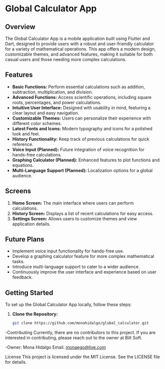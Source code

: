 # Global Calculator App

## Overview
The Global Calculator App is a mobile application built using Flutter and Dart, designed to provide users with a robust and user-friendly calculator for a variety of mathematical operations. This app offers a modern design, customizable themes, and advanced features, making it suitable for both casual users and those needing more complex calculations.

## Features
- **Basic Functions:** Perform essential calculations such as addition, subtraction, multiplication, and division.
- **Advanced Functions:** Access scientific operations, including square roots, percentages, and power calculations.
- **Intuitive User Interface:** Designed with usability in mind, featuring a clear layout and easy navigation.
- **Customizable Themes:** Users can personalize their experience with different color schemes.
- **Latest Fonts and Icons:** Modern typography and icons for a polished look and feel.
- **History Functionality:** Keep track of previous calculations for quick reference.
- **Voice Input (Planned):** Future integration of voice recognition for hands-free calculations.
- **Graphing Calculator (Planned):** Enhanced features to plot functions and equations.
- **Multi-Language Support (Planned):** Localization options for a global audience.

## Screens
1. **Home Screen:** The main interface where users can perform calculations.
2. **History Screen:** Displays a list of recent calculations for easy access.
3. **Settings Screen:** Allows users to customize themes and view application details.

## Future Plans
- Implement voice input functionality for hands-free use.
- Develop a graphing calculator feature for more complex mathematical tasks.
- Introduce multi-language support to cater to a wider audience.
- Continuously improve the user interface and experience based on user feedback.

## Getting Started
To set up the Global Calculator App locally, follow these steps:

1. **Clone the Repository:**
   ```bash
   git clone https://github.com/monahidalgo/global_calculator.git

-Contributing
Currently, there are no contributors to this project. If you are interested in contributing, please reach out to the owner at Bilt Soft.

-Owner: Mona Hidalgo
Email: monaego@live.com

License
This project is licensed under the MIT License. See the LICENSE file for details.
